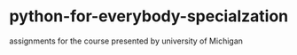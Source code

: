 # python-for-everybody-specialzation
assignments for the course presented by university of Michigan 
